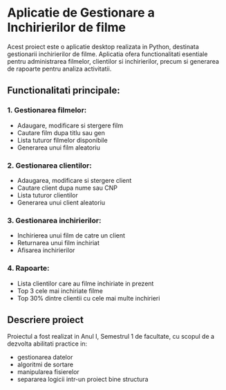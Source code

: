 # Aplicatie de Gestionare a Inchirierilor de filme


  Acest proiect este o aplicatie desktop realizata in Python, destinata gestionarii inchirierilor de filme. Aplicatia ofera functionalitati esentiale pentru administrarea filmelor, clientilor si inchirierilor, precum si generarea de rapoarte pentru analiza activitatii.




## Functionalitati principale:

### 1. Gestionarea filmelor:
-  Adaugare, modificare si stergere film
-  Cautare film dupa titlu sau gen
-  Lista tuturor filmelor disponibile
-  Generarea unui film aleatoriu
      
### 2. Gestionarea clientilor:
-  Adaugarea, modificare si stergere client
-  Cautare client dupa nume sau CNP
-  Lista tuturor clientilor
-  Generarea unui client aleatoriu

### 3. Gestionarea inchirierilor:
-  Inchirierea unui film de catre un client
-  Returnarea unui film inchiriat
-  Afisarea inchirierilor

### 4. Rapoarte:
-  Lista clientilor care au filme inchiriate in prezent
-  Top 3 cele mai inchiriate filme
-  Top 30% dintre clientii cu cele mai multe inchirieri


## Descriere proiect

  Proiectul a fost realizat in Anul I, Semestrul 1 de facultate, cu scopul de a dezvolta abilitati practice in: 
-  gestionarea datelor
-  algoritmi de sortare
-  manipularea fisierelor
-  separarea logicii intr-un proiect bine structura
